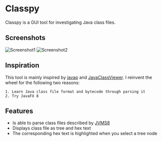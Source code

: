 # Classpy

Classpy is a GUI tool for investigating Java class files.

## Screenshots

![Screenshot1](https://raw.githubusercontent.com/zxh0/classpy/master/screenshot.png)
![Screenshot2](https://raw.githubusercontent.com/zxh0/classpy/master/screenshot2.png)

## Inspiration

This tool is mainly inspired by [javap](http://docs.oracle.com/javase/8/docs/technotes/tools/windows/javap.html) and [JavaClassViewer](http://www.codeproject.com/Articles/35915/Java-Class-Viewer). I reinvent the wheel for the following two reasons:

    1. Learn Java class file format and bytecode through parsing it
    2. Try JavaFX 8

## Features

* Is able to parse class files described by [JVMS8](http://docs.oracle.com/javase/specs/jvms/se8/html/jvms-4.html)
* Displays class file as tree and hex text
* The corresponding hex text is highlighted when you select a tree node
